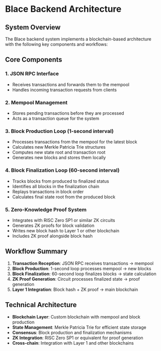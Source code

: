 # Blace Backend Architecture

## System Overview

The Blace backend system implements a blockchain-based architecture with the following key components and workflows:

## Core Components

### 1. JSON RPC Interface
- Receives transactions and forwards them to the mempool
- Handles incoming transaction requests from clients

### 2. Mempool Management
- Stores pending transactions before they are processed
- Acts as a transaction queue for the system

### 3. Block Production Loop (1-second interval)
- Processes transactions from the mempool for the latest block
- Calculates new Merkle Patricia Trie structures
- Computes new state root and transaction root
- Generates new blocks and stores them locally

### 4. Block Finalization Loop (60-second interval)
- Tracks blocks from produced to finalized status
- Identifies all blocks in the finalization chain
- Replays transactions in block order
- Calculates final state root from the produced block

### 5. Zero-Knowledge Proof System
- Integrates with RISC Zero SP1 or similar ZK circuits
- Generates ZK proofs for block validation
- Writes new block hash to Layer 1 or other blockchain
- Includes ZK proof alongside block hash

## Workflow Summary

1. **Transaction Reception**: JSON RPC receives transactions → mempool
2. **Block Production**: 1-second loop processes mempool → new blocks
3. **Block Finalization**: 60-second loop finalizes blocks → state calculation
4. **ZK Proof Generation**: Circuit processes finalized state → proof generation
5. **Layer 1 Integration**: Block hash + ZK proof → main blockchain

## Technical Architecture

- **Blockchain Layer**: Custom blockchain with mempool and block production
- **State Management**: Merkle Patricia Trie for efficient state storage
- **Consensus**: Block production and finalization mechanisms
- **ZK Integration**: RISC Zero SP1 or equivalent for proof generation
- **Cross-chain**: Integration with Layer 1 and other blockchains
